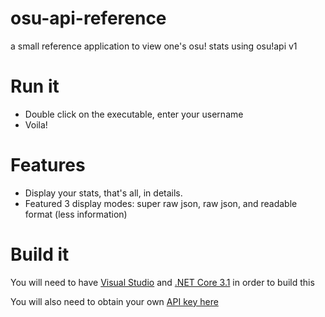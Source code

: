 # osu-api-reference
a small reference application to view one's osu! stats using osu!api v1

# Run it
 - Double click on the executable, enter your username
 - Voila!
 
# Features
- Display your stats, that's all, in details.
- Featured 3 display modes: super raw json, raw json, and readable format (less information)
 
# Build it
You will need to have [Visual Studio](https://visualstudio.microsoft.com/) and [.NET Core 3.1](https://dotnet.microsoft.com/download/dotnet-core/3.1https://dotnet.microsoft.com/download/dotnet-core/3.1) in order to build this

You will also need to obtain your own [API key here](https://osu.ppy.sh/p/api/)


